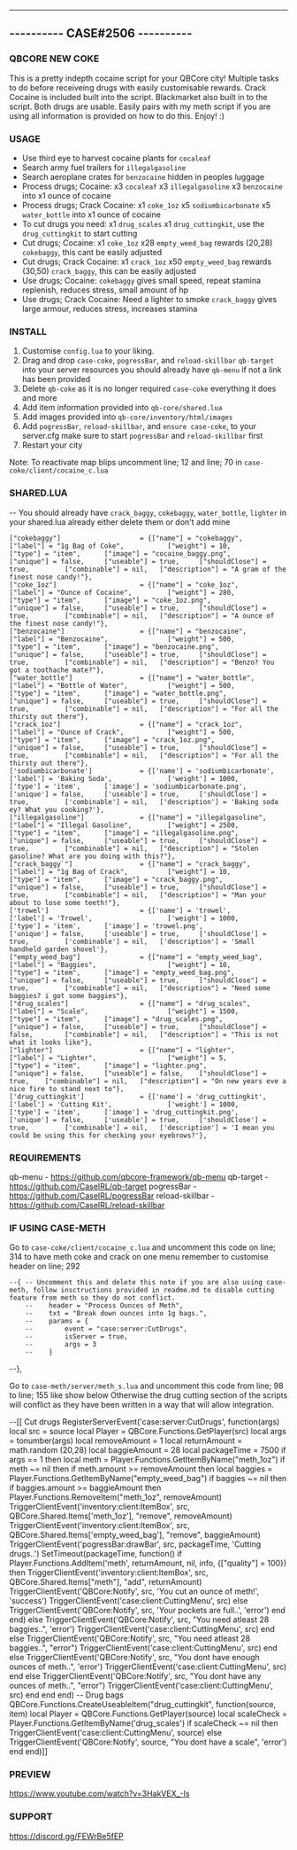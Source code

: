 -------------------------------
---------- CASE#2506 ----------
-------------------------------

### QBCORE NEW COKE ###

This is a pretty indepth cocaine script for your QBCore city! 
Multiple tasks to do before receiveing drugs with easily customisable rewards.
Crack Cocaine is included built into the script. 
Blackmarket also built in to the script.
Both drugs are usable.
Easily pairs with my meth script if you are using all information is provided on how to do this.
Enjoy! :)

### USAGE ###

- Use third eye to harvest cocaine plants for `cocaleaf`
- Search army fuel trailers for `illegalgasoline`
- Search aeroplane crates for `benzocaine` hidden in peoples luggage
- Process drugs; Cocaine: x3 `cocaleaf` x3 `illegalgasoline` x3 `benzocaine` into x1 ounce of cocaine
- Process drugs; Crack Cocaine: x1 `coke_1oz` x5 `sodiumbicarbonate` x5 `water_bottle` into x1 ounce of cocaine
- To cut drugs you need: x1 `drug_scales` x1 `drug_cuttingkit`, use the `drug_cuttingkit` to start cutting
- Cut drugs; Cocaine: x1 `coke_1oz` x28 `empty_weed_bag` rewards (20,28) `cokebaggy`, this cant be easily adjusted
- Cut drugs; Crack Cocaine: x1 `crack_1oz` x50 `empty_weed_bag` rewards (30,50) `crack_baggy`, this can be easily adjusted
- Use drugs; Cocaine: `cokebaggy` gives small speed, repeat stamina replenish, reduces stress, small amount of hp
- Use drugs; Crack Cocaine: Need a lighter to smoke `crack_baggy` gives large armour, reduces stress, increases stamina 

### INSTALL ###

1) Customise `config.lua` to your liking.
2) Drag and drop `case-coke`, `pogressBar`, and `reload-skillbar` `qb-target` into your server resources you should already have `qb-menu` if not a link has been provided
3) Delete `qb-coke` as it is no longer required `case-coke` everything it does and more
4) Add item information provided into `qb-core/shared.lua`
5) Add images provided into `qb-core/inventory/html/images`
6) Add `pogressBar`, `reload-skillbar`, and `ensure case-coke`, to your server.cfg make sure to start `pogressBar` and `reload-skillbar` first
8) Restart your city 

Note: To reactivate map blips uncomment line; 12 and line; 70 in `case-coke/client/cocaine_c.lua`

### SHARED.LUA ### 

-- You should already have `crack_baggy`, `cokebaggy`, `water_bottle`, `lighter` in your shared.lua already either delete them or don't add mine

	["cokebaggy"] 					 = {["name"] = "cokebaggy", 			  	["label"] = "1g Bag of Coke", 			["weight"] = 10, 		["type"] = "item", 		["image"] = "cocaine_baggy.png", 				["unique"] = false, 	["useable"] = true, 	["shouldClose"] = true,    		["combinable"] = nil,   ["description"] = "A gram of the finest nose candy!"},
	["coke_1oz"] 					 = {["name"] = "coke_1oz", 			  	  	["label"] = "Ounce of Cocaine", 	    ["weight"] = 280, 		["type"] = "item", 		["image"] = "coke_1oz.png", 					["unique"] = false, 	["useable"] = true, 	["shouldClose"] = true,    		["combinable"] = nil,   ["description"] = "A ounce of the finest nose candy!"},
	["benzocaine"] 					 = {["name"] = "benzocaine", 			  	["label"] = "Benzocaine", 				["weight"] = 500, 		["type"] = "item", 		["image"] = "benzocaine.png", 					["unique"] = false, 	["useable"] = true, 	["shouldClose"] = true,    		["combinable"] = nil,   ["description"] = "Benzo? You got a toothache mate?"},
	["water_bottle"] 				 = {["name"] = "water_bottle", 			  	["label"] = "Bottle of Water", 			["weight"] = 500, 		["type"] = "item", 		["image"] = "water_bottle.png", 		        ["unique"] = false, 	["useable"] = true, 	["shouldClose"] = true,	        ["combinable"] = nil,   ["description"] = "For all the thirsty out there"},
	["crack_1oz"] 				     = {["name"] = "crack_1oz", 			  	["label"] = "Ounce of Crack", 			["weight"] = 500, 		["type"] = "item", 		["image"] = "crack_1oz.png", 		            ["unique"] = false, 	["useable"] = true, 	["shouldClose"] = true,	        ["combinable"] = nil,   ["description"] = "For all the thirsty out there"},
	['sodiumbicarbonate'] 			 = {['name'] = 'sodiumbicarbonate', 		['label'] = 'Baking Soda', 			    ['weight'] = 1000, 		['type'] = 'item', 		['image'] = 'sodiumbicarbonate.png', 			['unique'] = false,    	['useable'] = true, 	['shouldClose'] = true,	   		['combinable'] = nil,   ['description'] = 'Baking soda ey? What you cooking?'},	
	["illegalgasoline"] 			 = {["name"] = "illegalgasoline", 			["label"] = "Illegal Gasoline", 		["weight"] = 2500, 		["type"] = "item", 		["image"] = "illegalgasoline.png", 				["unique"] = false, 	["useable"] = true, 	["shouldClose"] = true,    		["combinable"] = nil,   ["description"] = "Stolen gasoline? What are you doing with this?"},
	["crack_baggy`"] 			     = {["name"] = "crack_baggy", 			  	["label"] = "1g Bag of Crack", 			["weight"] = 10, 		["type"] = "item", 		["image"] = "crack_baggy.png", 		            ["unique"] = false, 	["useable"] = true, 	["shouldClose"] = true,         ["combinable"] = nil,   ["description"] = "Man your about to lose some teeth!"},
	['trowel'] 			 	         = {['name'] = 'trowel', 			  		['label'] = 'Trowel', 					['weight'] = 1000, 		['type'] = 'item', 		['image'] = 'trowel.png', 						['unique'] = false,    	['useable'] = true, 	['shouldClose'] = true,	   		['combinable'] = nil,   ['description'] = 'Small handheld garden shovel'},
	["empty_weed_bag"] 		 	 	 = {["name"] = "empty_weed_bag", 			["label"] = "Baggies", 					["weight"] = 10, 	    ["type"] = "item", 		["image"] = "empty_weed_bag.png", 				["unique"] = false, 	["useable"] = true, 	["shouldClose"] = true,    		["combinable"] = nil,   ["description"] = "Need some baggies? i got some baggies"},
	["drug_scales"] 		 	     = {["name"] = "drug_scales", 				["label"] = "Scale", 					["weight"] = 1500, 	    ["type"] = "item", 		["image"] = "drug_scales.png", 					["unique"] = false, 	["useable"] = true, 	["shouldClose"] = false,   		["combinable"] = nil,   ["description"] = "This is not what it looks like"},
	["lighter"] 				 	 = {["name"] = "lighter", 			  	  	["label"] = "Lighter", 					["weight"] = 5, 		["type"] = "item", 		["image"] = "lighter.png", 				        ["unique"] = false, 	["useable"] = false, 	["shouldClose"] = true,	   ["combinable"] = nil,   ["description"] = "On new years eve a nice fire to stand next to"},
	['drug_cuttingkit'] 			 = {['name'] = 'drug_cuttingkit', 			['label'] = 'Cutting Kit', 				['weight'] = 1000, 		['type'] = 'item', 		['image'] = 'drug_cuttingkit.png', 				['unique'] = false, 	['useable'] = true, 	['shouldClose'] = true,	  		['combinable'] = nil,   ['description'] = 'I mean you could be using this for checking your eyebrows?'},

### REQUIREMENTS ###

qb-menu - https://github.com/qbcore-framework/qb-menu
qb-target - https://github.com/CaseIRL/qb-target
pogressBar - https://github.com/CaseIRL/pogressBar
reload-skillbar - https://github.com/CaseIRL/reload-skillbar

### IF USING CASE-METH ###

Go to `case-coke/client/cocaine_c.lua` and uncomment this code on line; 314 to have meth coke and crack on one menu remember to customise header on line; 292

	--{ -- Uncomment this and delete this note if you are also using case-meth, follow insctructions provided in readme.md to disable cutting feature from meth so they do not conflict.
		--    header = "Process Ounces of Meth",
		--    txt = "Break down ounces into 1g bags.",
		--    params = {
		--        event = "case:server:CutDrugs",
		--        isServer = true,
		--        args = 3
		--    }
   --},

Go to `case-meth/server/meth_s.lua` and uncomment this code from line; 98 to line; 155 like show below
Otherwise the drug cutting section of the scripts will conflict as they have been written in a way that will allow integration. 

--[[ Cut drugs 
RegisterServerEvent('case:server:CutDrugs', function(args) 
	local src = source
    local Player = QBCore.Functions.GetPlayer(src)
	local args = tonumber(args)
    local removeAmount = 1
    local returnAmount = math.random (20,28)
    local baggieAmount = 28
    local packageTime = 7500
    if args == 1 then 
        local meth = Player.Functions.GetItemByName("meth_1oz") 
        if meth ~= nil then
            if meth.amount >= removeAmount then
                local baggies = Player.Functions.GetItemByName("empty_weed_bag") 
                if baggies ~= nil then
                    if baggies.amount >= baggieAmount then
                        Player.Functions.RemoveItem("meth_1oz", removeAmount)
                        TriggerClientEvent('inventory:client:ItemBox', src, QBCore.Shared.Items['meth_1oz'], "remove", removeAmount)
						TriggerClientEvent('inventory:client:ItemBox', src, QBCore.Shared.Items['empty_weed_bag'], "remove", baggieAmount)
                        TriggerClientEvent('pogressBar:drawBar', src, packageTime, 'Cutting drugs..')
                        SetTimeout(packageTime, function()
                            if Player.Functions.AddItem('meth', returnAmount, nil, info, {["quality"] = 100}) then
                                TriggerClientEvent('inventory:client:ItemBox', src, QBCore.Shared.Items["meth"], "add", returnAmount)
								TriggerClientEvent('QBCore:Notify', src, 'You cut an ounce of meth!', 'success')
                                TriggerClientEvent('case:client:CuttingMenu', src)
                            else
                                TriggerClientEvent('QBCore:Notify', src, 'Your pockets are full..', 'error')
                            end
                        end)
                    else
                        TriggerClientEvent('QBCore:Notify', src, "You need atleast 28 baggies..", 'error')
                        TriggerClientEvent('case:client:CuttingMenu', src)
                    end
                else
                    TriggerClientEvent('QBCore:Notify', src, "You need atleast 28 baggies..", "error")
                    TriggerClientEvent('case:client:CuttingMenu', src)
                end
            else
                TriggerClientEvent('QBCore:Notify', src, "You dont have enough ounces of meth..", 'error')
                TriggerClientEvent('case:client:CuttingMenu', src)
            end
        else
            TriggerClientEvent('QBCore:Notify', src, "You dont have any ounces of meth..", "error")
            TriggerClientEvent('case:client:CuttingMenu', src)
        end
    end
end)
-- Drug bags
QBCore.Functions.CreateUseableItem("drug_cuttingkit", function(source, item)
    local Player = QBCore.Functions.GetPlayer(source)
    local scaleCheck = Player.Functions.GetItemByName('drug_scales')
    if scaleCheck ~= nil then
        TriggerClientEvent('case:client:CuttingMenu', source)
    else
        TriggerClientEvent('QBCore:Notify', source, "You dont have a scale", 'error')
    end
end)]]



### PREVIEW ###

https://www.youtube.com/watch?v=3HakVEX_-Is

### SUPPORT ### 

https://discord.gg/FEWrBe5fEP


